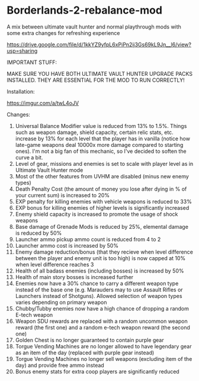 # Borderlands-2-rebalance-mod
A mix between ultimate vault hunter and normal playthrough mods with some extra changes for refreshing experience

https://drive.google.com/file/d/1kkYZ9yfpL6xPiPn2ij3Gs69kL9Jn__l6/view?usp=sharing

IMPORTANT STUFF:

MAKE SURE YOU HAVE BOTH ULTIMATE VAULT HUNTER UPGRADE PACKS INSTALLED. THEY ARE ESSENTIAL FOR THE MOD TO RUN CORRECTLY!

Installation:

https://imgur.com/a/twL4oJV

Changes:

1. Universal Balance Modifier value is reduced from 13% to 1.5%. Things such as weapon damage, shield capacity, certain relic stats, etc. increase by 13% for each level that the player has in vanilla (notice how late-game weapons deal 10000x more damage compared to starting ones). I'm not a big fan of this mechanic, so I've decided to soften the curve a bit.
2. Level of gear, missions and enemies is set to scale with player level as in Ultimate Vault Hunter mode
3. Most of the other features from UVHM are disabled (minus new enemy types)
4. Death Penalty Cost (the amount of money you lose after dying in % of your current sum) is increased to 20%
5. EXP penalty for killing enemies with vehicle weapons is reduced to 33%
6. EXP bonus for killing enemies of higher levels is significantly increased
7. Enemy shield capacity is increased to promote the usage of shock weapons
8. Base damage of Grenade Mods is reduced by 25%, elemental damage is reduced by 50%
9. Launcher ammo pickup ammo count is reduced from 4 to 2
10. Launcher ammo cost is increased by 50%
11. Enemy damage reduction/bonus (that they recieve when level difference between the player and enemy unit is too high) is now capped at 10% when level difference reaches 3
12. Health of all badass enemies (including bosses) is increased by 50%
13. Health of main story bosses is increased further 
14. Enemies now have a 30% chance to carry a different weapon type instead of the base one (e.g. Marauders may to use Assault Rifles or Launchers instead of Shotguns). Allowed selection of weapon types varies depending on primary weapon
15. Chubby/Tubby enemies now have a high chance of dropping a random E-tech weapon
16. Weapon SDU rewards are replaced with a random uncommon weapon reward (the first one) and a random e-tech weapon reward (the second one)
17. Golden Chest is no longer guaranteed to contain purple gear
18. Torgue Vending Machines are no longer allowed to have legendary gear as an item of the day (replaced with purple gear instead)
19. Torgue Vending Machines no longer sell weapons (excluding item of the day) and provide free ammo instead
20. Bonus enemy stats for extra coop players are significantly reduced
